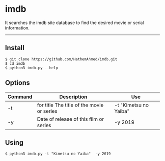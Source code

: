 # imdb
It searches the imdb site database to find the desired movie or serial information.

-------------------------------------------------------------

## Install
```bach
$ git clone https://github.com/HathemAhmed/imdb.git
$ cd imdb 
$ python3 imdb.py --help
```

## Options
| Command | Description | Use
| --- | --- | ---
| -t | for title The title of the movie or series| -t "Kimetsu no Yaiba" 
| -y | Date of release of this film or series| -y 2019



## Using
```bach
$ python3 imdb.py -t "Kimetsu no Yaiba"  -y 2019
```



